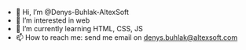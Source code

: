 - 👋 Hi, I’m @Denys-Buhlak-AltexSoft
- 👀 I’m interested in web
- 🌱 I’m currently learning HTML, CSS, JS
- 📫 How to reach me: send me email on denys.buhlak@altexsoft.com

<!---
Denys-Buhlak-AltexSoft/Denys-Buhlak-AltexSoft is a ✨ special ✨ repository because its `README.md` (this file) appears on your GitHub profile.
You can click the Preview link to take a look at your changes.
--->
